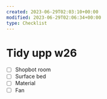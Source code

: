 ```yaml
---
created: 2023-06-29T02:03:10+00:00
modified: 2023-06-29T02:06:34+00:00
type: Checklist
---
```


# Tidy upp w26

- [ ] Shopbot room
- [ ] Surface bed
- [ ] Material
- [ ] Fan
